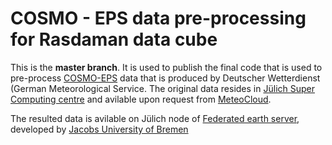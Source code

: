 # COSMO - EPS data pre-processing for Rasdaman data cube 

This is the **master branch**. It is used to publish the final code that is used to pre-process [COSMO-EPS](https://www.dwd.de/EN/research/weatherforecasting/num_modelling/04_ensemble_methods/ensemble_prediction/ensemble_prediction_en.html;jsessionid=57F90E1D36C2FBC70EE508C1A1344A42.live31081?nn=484822#COSMO-D2-EPS) data that is produced by Deutscher Wetterdienst (German Meteorological Service.
The original data resides in [Jülich Super Computing centre](https://www.fz-juelich.de/de/ias/jsc) and avilable upon request from [MeteoCloud](https://datapub.fz-juelich.de/slcs/meteocloud/doc_p_largedata_slmet_slmet111_met_data_dwd.html). 

The resulted data is avilable on Jülich node of [Federated earth server](http://fz-juelich.earthserver.xyz/rasdaman/ows#/services), developed by [Jacobs University of Bremen](https://www.jacobs-university.de/)

